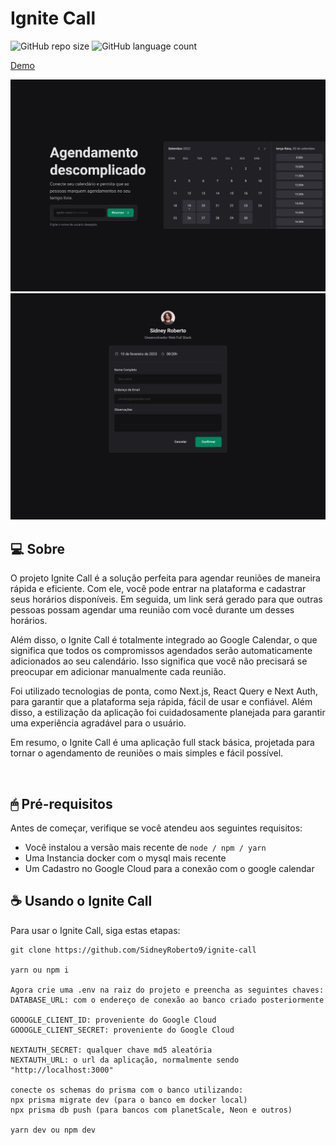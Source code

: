 # Ignite Call

<!---Esses são exemplos. Veja https://shields.io para outras pessoas ou para personalizar este conjunto de escudos. Você pode querer incluir dependências, status do projeto e informações de licença aqui--->

![GitHub repo size](https://img.shields.io/github/repo-size/SidneyRoberto9/ignite-call?style=for-the-badge)
![GitHub language count](https://img.shields.io/github/languages/count/SidneyRoberto9/ignite-call?style=for-the-badge)

<a href="https://ignite-call-sid.vercel.app" target="_blank">Demo</a>

<img src=".github/1440x1035.png" alt="1440x1035">
<img src=".github/schedule.png" alt="schedule">
<br />

## 💻 Sobre

O projeto Ignite Call é a solução perfeita para agendar reuniões de maneira rápida e eficiente. Com ele, você pode entrar na plataforma e cadastrar seus horários disponíveis. Em seguida, um link será gerado para que outras pessoas possam agendar uma reunião com você durante um desses horários.

Além disso, o Ignite Call é totalmente integrado ao Google Calendar, o que significa que todos os compromissos agendados serão automaticamente adicionados ao seu calendário. Isso significa que você não precisará se preocupar em adicionar manualmente cada reunião.

Foi utilizado tecnologias de ponta, como Next.js, React Query e Next Auth, para garantir que a plataforma seja rápida, fácil de usar e confiável. Além disso, a estilização da aplicação foi cuidadosamente planejada para garantir uma experiência agradável para o usuário.

Em resumo, o Ignite Call é uma aplicação full stack básica, projetada para tornar o agendamento de reuniões o mais simples e fácil possível.

<br />

## 🖱 Pré-requisitos

Antes de começar, verifique se você atendeu aos seguintes requisitos:

- Você instalou a versão mais recente de `node / npm / yarn`
  <br />
- Uma Instancia docker com o mysql mais recente
  <br />
- Um Cadastro no Google Cloud para a conexão com o google calendar
  <br />

## ☕ Usando o Ignite Call

Para usar o Ignite Call, siga estas etapas:

```
git clone https://github.com/SidneyRoberto9/ignite-call

yarn ou npm i

Agora crie uma .env na raiz do projeto e preencha as seguintes chaves:
DATABASE_URL: com o endereço de conexão ao banco criado posteriormente

GOOOGLE_CLIENT_ID: proveniente do Google Cloud
GOOOGLE_CLIENT_SECRET: proveniente do Google Cloud

NEXTAUTH_SECRET: qualquer chave md5 aleatória
NEXTAUTH_URL: o url da aplicação, normalmente sendo "http://localhost:3000"

conecte os schemas do prisma com o banco utilizando:
npx prisma migrate dev (para o banco em docker local)
npx prisma db push (para bancos com planetScale, Neon e outros)

yarn dev ou npm dev
```
